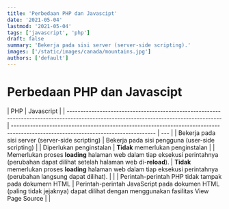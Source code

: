 ```yaml
---
title: 'Perbedaan PHP dan Javascipt'
date: '2021-05-04'
lastmod: '2021-05-04'
tags: ['javascript', 'php']
draft: false
summary: 'Bekerja pada sisi server (server-side scripting).'
images: ['/static/images/canada/mountains.jpg']
authors: ['default']
---
```


# Perbedaan PHP dan Javascipt

| PHP                                                                                                                                    | Javascript                                                                                                                         |
| -------------------------------------------------------------------------------------------------------------------------------------- | ---------------------------------------------------------------------------------------------------------------------------------- | --- |
| Bekerja pada sisi server (server-side scripting)                                                                                       | Bekerja pada sisi pengguna (user-side scripting)                                                                                   |
| Diperlukan penginstalan                                                                                                                | **Tidak** memerlukan penginstalan                                                                                                  |
| Memerlukan proses **loading** halaman web dalam tiap eksekusi perintahnya (perubahan dapat dilihat setelah halaman web di-**reload**). | **Tidak** memerlukan proses **loading** halaman web dalam tiap eksekusi perintahnya (perubahan langsung dapat dilihat).            |     |
| Perintah-perintah PHP tidak tampak pada dokumern HTML                                                                                  | Perintah-perintah JavaScript pada dokumen HTML (paling tidak jejaknya) dapat dilihat dengan menggunakan fasilitas View Page Source |     |

